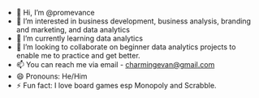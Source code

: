 - 👋 Hi, I’m @promevance
- 👀 I’m interested in business development, business analysis, branding and marketing, and data analytics
- 🌱 I’m currently learning data analytics
- 💞️ I’m looking to collaborate on beginner data analytics projects to enable me to practice and get better.
- 📫 You can reach me via email - charmingevan@gmail.com
- 😄 Pronouns: He/Him
- ⚡ Fun fact: I love board games esp Monopoly and Scrabble.

<!---
promevance/promevance is a ✨ special ✨ repository because its `README.md` (this file) appears on your GitHub profile.
You can click the Preview link to take a look at your changes.
--->
